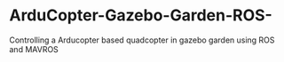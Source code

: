 # ArduCopter-Gazebo-Garden-ROS-
Controlling a Arducopter based quadcopter in gazebo garden using ROS and MAVROS

